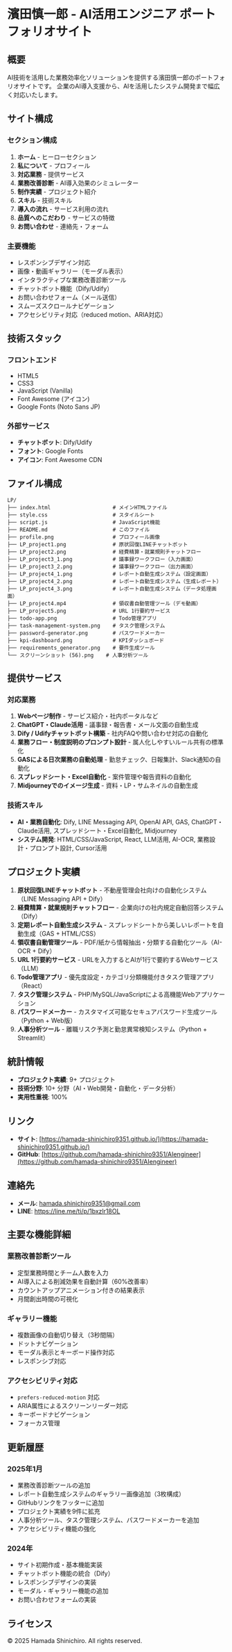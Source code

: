 # 濱田慎一郎 - AI活用エンジニア ポートフォリオサイト

## 概要

AI技術を活用した業務効率化ソリューションを提供する濱田慎一郎のポートフォリオサイトです。
企業のAI導入支援から、AIを活用したシステム開発まで幅広く対応いたします。

## サイト構成

### セクション構成
1. **ホーム** - ヒーローセクション
2. **私について** - プロフィール
3. **対応業務** - 提供サービス
4. **業務改善診断** - AI導入効果のシミュレーター
5. **制作実績** - プロジェクト紹介
6. **スキル** - 技術スキル
7. **導入の流れ** - サービス利用の流れ
8. **品質へのこだわり** - サービスの特徴
9. **お問い合わせ** - 連絡先・フォーム

### 主要機能
- レスポンシブデザイン対応
- 画像・動画ギャラリー（モーダル表示）
- インタラクティブな業務改善診断ツール
- チャットボット機能（Dify/Udify）
- お問い合わせフォーム（メール送信）
- スムーズスクロールナビゲーション
- アクセシビリティ対応（reduced motion、ARIA対応）

## 技術スタック

### フロントエンド
- HTML5
- CSS3
- JavaScript (Vanilla)
- Font Awesome (アイコン)
- Google Fonts (Noto Sans JP)

### 外部サービス
- **チャットボット**: Dify/Udify
- **フォント**: Google Fonts
- **アイコン**: Font Awesome CDN

## ファイル構成

```
LP/
├── index.html                    # メインHTMLファイル
├── style.css                     # スタイルシート
├── script.js                     # JavaScript機能
├── README.md                     # このファイル
├── profile.png                   # プロフィール画像
├── LP_project1.png               # 原状回復LINEチャットボット
├── LP_project2.png               # 経費精算・就業規則チャットフロー
├── LP_project3_1.png             # 議事録ワークフロー（入力画面）
├── LP_project3_2.png             # 議事録ワークフロー（出力画面）
├── LP_project4_1.png             # レポート自動生成システム（設定画面）
├── LP_project4_2.png             # レポート自動生成システム（生成レポート）
├── LP_project4_3.png             # レポート自動生成システム（データ処理画面）
├── LP_project4.mp4               # 領収書自動管理ツール（デモ動画）
├── LP_project5.png               # URL 1行要約サービス
├── todo-app.png                  # Todo管理アプリ
├── task-management-system.png    # タスク管理システム
├── password-generator.png        # パスワードメーカー
├── kpi-dashboard.png             # KPIダッシュボード
├── requirements_generator.png    # 要件生成ツール
└── スクリーンショット (56).png    # 人事分析ツール
```

## 提供サービス

### 対応業務
1. **Webページ制作** - サービス紹介・社内ポータルなど
2. **ChatGPT・Claude活用** - 議事録・報告書・メール文面の自動生成
3. **Dify / Udifyチャットボット構築** - 社内FAQや問い合わせ対応の自動化
4. **業務フロー・制度説明のプロンプト設計** - 属人化しやすいルール共有の標準化
5. **GASによる日次業務の自動処理** - 勤怠チェック、日報集計、Slack通知の自動化
6. **スプレッドシート・Excel自動化** - 案件管理や報告資料の自動化
7. **Midjourneyでのイメージ生成** - 資料・LP・サムネイルの自動生成

### 技術スキル
- **AI・業務自動化**: Dify, LINE Messaging API, OpenAI API, GAS, ChatGPT・Claude活用, スプレッドシート・Excel自動化, Midjourney
- **システム開発**: HTML/CSS/JavaScript, React, LLM活用, AI-OCR, 業務設計・プロンプト設計, Cursor活用

## プロジェクト実績

1. **原状回復LINEチャットボット** - 不動産管理会社向けの自動化システム（LINE Messaging API + Dify）
2. **経費精算・就業規則チャットフロー** - 企業向けの社内規定自動回答システム（Dify）
3. **定期レポート自動生成システム** - スプレッドシートから美しいレポートを自動生成（GAS + HTML/CSS）
4. **領収書自動管理ツール** - PDF/紙から情報抽出・分類する自動化ツール（AI-OCR + Dify）
5. **URL 1行要約サービス** - URLを入力するとAIが1行で要約するWebサービス（LLM）
6. **Todo管理アプリ** - 優先度設定・カテゴリ分類機能付きタスク管理アプリ（React）
7. **タスク管理システム** - PHP/MySQL/JavaScriptによる高機能Webアプリケーション
8. **パスワードメーカー** - カスタマイズ可能なセキュアパスワード生成ツール（Python + Web版）
9. **人事分析ツール** - 離職リスク予測と勤怠異常検知システム（Python + Streamlit）

## 統計情報

- **プロジェクト実績**: 9+ プロジェクト
- **技術分野**: 10+ 分野（AI・Web開発・自動化・データ分析）
- **実用性重視**: 100%

## リンク

- **サイト**: [https://hamada-shinichiro9351.github.io/](https://hamada-shinichiro9351.github.io/)
- **GitHub**: [https://github.com/hamada-shinichiro9351/AIengineer](https://github.com/hamada-shinichiro9351/AIengineer)

## 連絡先

- **メール**: hamada.shinichiro9351@gmail.com
- **LINE**: https://line.me/ti/p/1bxzlr18OL

## 主要な機能詳細

### 業務改善診断ツール
- 定型業務時間とチーム人数を入力
- AI導入による削減効果を自動計算（60%改善率）
- カウントアップアニメーション付きの結果表示
- 月間創出時間の可視化

### ギャラリー機能
- 複数画像の自動切り替え（3秒間隔）
- ドットナビゲーション
- モーダル表示とキーボード操作対応
- レスポンシブ対応

### アクセシビリティ対応
- `prefers-reduced-motion` 対応
- ARIA属性によるスクリーンリーダー対応
- キーボードナビゲーション
- フォーカス管理

## 更新履歴

### 2025年1月
- 業務改善診断ツールの追加
- レポート自動生成システムのギャラリー画像追加（3枚構成）
- GitHubリンクをフッターに追加
- プロジェクト実績を9件に拡充
- 人事分析ツール、タスク管理システム、パスワードメーカーを追加
- アクセシビリティ機能の強化

### 2024年
- サイト初期作成・基本機能実装
- チャットボット機能の統合（Dify）
- レスポンシブデザインの実装
- モーダル・ギャラリー機能の追加
- お問い合わせフォームの実装

## ライセンス

© 2025 Hamada Shinichiro. All rights reserved. 
